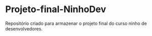 # Projeto-final-NinhoDev
Repositório criado para armazenar o projeto final do curso ninho de desenvolvedores. 